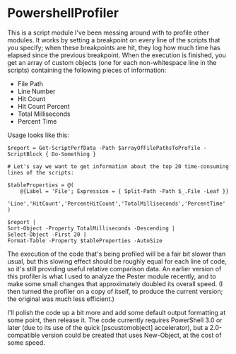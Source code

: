 # PowershellProfiler

This is a script module I've been messing around with to profile other modules.  It works by setting a breakpoint on every line of the scripts that you specify; when these breakpoints are hit, they log how much time has elapsed since the previous breakpoint.  When the execution is finished, you get an array of custom objects (one for each non-whitespace line in the scripts) containing the following pieces of information:

- File Path
- Line Number
- Hit Count
- Hit Count Percent
- Total Milliseconds
- Percent Time
 
Usage looks like this:

```posh
$report = Get-ScriptPerfData -Path $arrayOfFilePathsToProfile -ScriptBlock { Do-Something }

# Let's say we want to get information about the top 20 time-consuming lines of the scripts:

$tableProperties = @(
    @{Label = 'File'; Expression = { Split-Path -Path $_.File -Leaf }}
    'Line','HitCount','PercentHitCount','TotalMilliseconds','PercentTime'
)

$report |
Sort-Object -Property TotalMilliseconds -Descending |
Select-Object -First 20 |
Format-Table -Property $tableProperties -AutoSize
```

The execution of the code that's being profiled will be a fair bit slower than usual, but this slowing effect should be roughly equal for each line of code, so it's still providing useful relative comparison data.  An earlier version of this profiler is what I used to analyze the Pester module recently, and to make some small changes that approximately doubled its overall speed.  (I then turned the profiler on a copy of itself, to produce the current version; the original was much less efficient.)

I'll polish the code up a bit more and add some default output formatting at some point, then release it.  The code currently requires PowerShell 3.0 or later (due to its use of the quick [pscustomobject] accelerator), but a 2.0-compatible version could be created that uses New-Object, at the cost of some speed.

